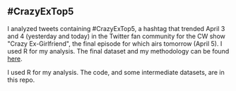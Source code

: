 ## #CrazyExTop5
I analyzed tweets containing #CrazyExTop5, a hashtag that trended April 3 and 4 (yesterday and today) in the Twitter fan community for the CW show "Crazy Ex-Girlfriend", the final episode for which airs tomorrow (April 5). I used R for my analysis. The final dataset and my methodology can be found [here](https://docs.google.com/spreadsheets/d/1In0q5oSTKthXoW3nEb0Gl2Cefmm4KjPTHsMGDloQJ34/edit#gid=0).

I used R for my analysis. The code, and some intermediate datasets, are in this repo.
